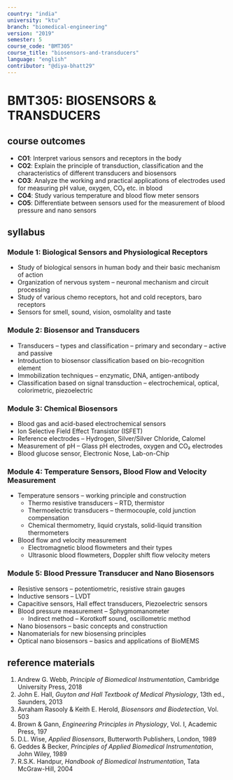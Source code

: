 ```yaml
---
country: "india"
university: "ktu"
branch: "biomedical-engineering"
version: "2019"
semester: 5
course_code: "BMT305"
course_title: "biosensors-and-transducers"
language: "english"
contributor: "@diya-bhatt29"
---
```


# BMT305: BIOSENSORS & TRANSDUCERS

## course outcomes

- **CO1**: Interpret various sensors and receptors in the body  
- **CO2**: Explain the principle of transduction, classification and the characteristics of different transducers and biosensors  
- **CO3**: Analyze the working and practical applications of electrodes used for measuring pH value, oxygen, CO₂ etc. in blood  
- **CO4**: Study various temperature and blood flow meter sensors  
- **CO5**: Differentiate between sensors used for the measurement of blood pressure and nano sensors  

## syllabus

### Module 1: Biological Sensors and Physiological Receptors

- Study of biological sensors in human body and their basic mechanism of action  
- Organization of nervous system – neuronal mechanism and circuit processing  
- Study of various chemo receptors, hot and cold receptors, baro receptors  
- Sensors for smell, sound, vision, osmolality and taste  

### Module 2: Biosensor and Transducers

- Transducers – types and classification – primary and secondary – active and passive  
- Introduction to biosensor classification based on bio-recognition element  
- Immobilization techniques – enzymatic, DNA, antigen-antibody  
- Classification based on signal transduction – electrochemical, optical, colorimetric, piezoelectric  

### Module 3: Chemical Biosensors

- Blood gas and acid-based electrochemical sensors  
- Ion Selective Field Effect Transistor (ISFET)  
- Reference electrodes – Hydrogen, Silver/Silver Chloride, Calomel  
- Measurement of pH – Glass pH electrodes, oxygen and CO₂ electrodes  
- Blood glucose sensor, Electronic Nose, Lab-on-Chip  

### Module 4: Temperature Sensors, Blood Flow and Velocity Measurement

- Temperature sensors – working principle and construction  
  - Thermo resistive transducers – RTD, thermistor  
  - Thermoelectric transducers – thermocouple, cold junction compensation  
  - Chemical thermometry, liquid crystals, solid-liquid transition thermometers  
- Blood flow and velocity measurement  
  - Electromagnetic blood flowmeters and their types  
  - Ultrasonic blood flowmeters, Doppler shift flow velocity meters  

### Module 5: Blood Pressure Transducer and Nano Biosensors

- Resistive sensors – potentiometric, resistive strain gauges  
- Inductive sensors – LVDT  
- Capacitive sensors, Hall effect transducers, Piezoelectric sensors  
- Blood pressure measurement – Sphygmomanometer  
  - Indirect method – Korotkoff sound, oscillometric method  
- Nano biosensors – basic concepts and construction  
- Nanomaterials for new biosensing principles  
- Optical nano biosensors – basics and applications of BioMEMS  

## reference materials

1. Andrew G. Webb, *Principle of Biomedical Instrumentation*, Cambridge University Press, 2018  
2. John E. Hall, *Guyton and Hall Textbook of Medical Physiology*, 13th ed., Saunders, 2013  
3. Avraham Rasooly & Keith E. Herold, *Biosensors and Biodetection*, Vol. 503  
4. Brown & Gann, *Engineering Principles in Physiology*, Vol. I, Academic Press, 197  
5. D.L. Wise, *Applied Biosensors*, Butterworth Publishers, London, 1989  
6. Geddes & Becker, *Principles of Applied Biomedical Instrumentation*, John Wiley, 1989  
7. R.S.K. Handpur, *Handbook of Biomedical Instrumentation*, Tata McGraw-Hill, 2004  
